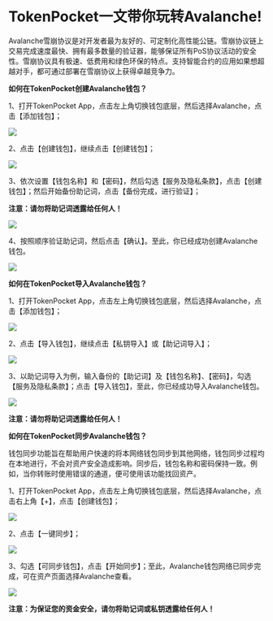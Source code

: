 # TokenPocket一文带你玩转Avalanche!

Avalanche雪崩协议是对开发者最为友好的、可定制化高性能公链。雪崩协议链上交易完成速度最快、拥有最多数量的验证器，能够保证所有PoS协议活动的安全性。雪崩协议具有极速、低费用和绿色环保的特点。支持智能合约的应用如果想超越对手，都可通过部署在雪崩协议上获得卓越竞争力。

**如何在TokenPocket创建Avalanche钱包？**

1、打开TokenPocket App，点击左上角切换钱包底层，然后选择Avalanche，点击【添加钱包】；

![](<../../.gitbook/assets/1 (48) (1) (1).png>)

2、点击【创建钱包】，继续点击【创建钱包】；

![](<../../.gitbook/assets/2 (27) (1).png>)

3、依次设置【钱包名称】和【密码】，然后勾选【服务及隐私条款】，点击【创建钱包】；然后开始备份助记词，点击【备份完成，进行验证】；

**注意：请勿将助记词透露给任何人！**

![](<../../.gitbook/assets/3 (20).png>)

4、按照顺序验证助记词，然后点击【确认】。至此，你已经成功创建Avalanche钱包。

![](<../../.gitbook/assets/4 (14) (1).png>)

**如何在TokenPocket导入Avalanche钱包？**

1、打开TokenPocket App，点击左上角切换钱包底层，然后选择Avalanche，点击【添加钱包】；

![](<../../.gitbook/assets/5 (7).png>)

2、点击【导入钱包】，继续点击【私钥导入】或【助记词导入】；

![](<../../.gitbook/assets/6 (5).png>)

3、以助记词导入为例，输入备份的【助记词】及【钱包名称】、【密码】，勾选【服务及隐私条款】；点击【导入钱包】，至此，你已经成功导入Avalanche钱包。

![](<../../.gitbook/assets/7 (5).png>)

**注意：请勿将助记词透露给任何人！**

**如何在TokenPocket同步Avalanche钱包？**

钱包同步功能旨在帮助用户快速的将本网络钱包同步到其他网络，钱包同步过程均在本地进行，不会对资产安全造成影响。同步后，钱包名称和密码保持一致。例如，当你转账时使用错误的通道，便可使用该功能找回资产。

1、打开TokenPocket App，点击左上角切换钱包底层，然后选择Avalanche，点击右上角【+】，点击【创建钱包】；

![](<../../.gitbook/assets/8 (2) (1).png>)

2、点击【一键同步】；

![](<../../.gitbook/assets/9 (4).png>)

3、勾选【可同步钱包】，点击【开始同步】；至此，Avalanche钱包网络已同步完成，可在资产页面选择Avalanche查看。

![](<../../.gitbook/assets/10 (2).png>)

**注意：为保证您的资金安全，请勿将助记词或私钥透露给任何人！**
